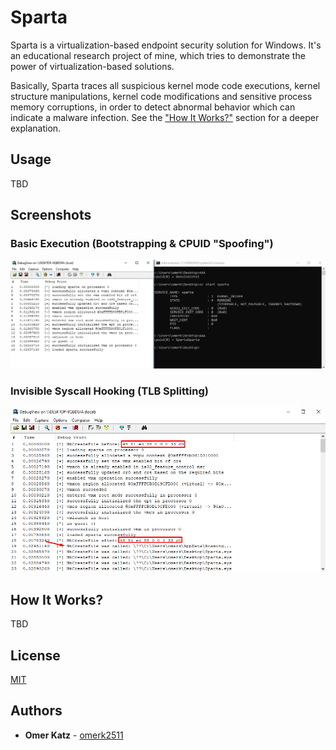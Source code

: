 # Sparta
Sparta is a virtualization-based endpoint security solution for Windows. It's an educational research project of mine, which tries to demonstrate the power of virtualization-based solutions.

Basically, Sparta traces all suspicious kernel mode code executions, kernel structure manipulations, kernel code modifications and sensitive process memory corruptions, in order to detect abnormal behavior which can indicate a malware infection. See the ["How It Works?"](#how-it-works) section for a deeper explanation.

## Usage
TBD

## Screenshots

### Basic Execution (Bootstrapping & CPUID "Spoofing")
![basic execution](https://github.com/omerk2511/Sparta/blob/master/Screenshots/1.png?raw=true)

### Invisible Syscall Hooking (TLB Splitting)
![shadow hooks](https://github.com/omerk2511/Sparta/blob/master/Screenshots/2.png?raw=true)

## How It Works?
TBD

## License
[MIT](https://choosealicense.com/licenses/mit/)

## Authors
- **Omer Katz** - [omerk2511](https://github.com/omerk2511)